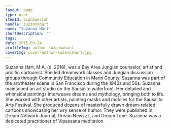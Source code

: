 ```yaml
---
layout: page
type: user
itemId: bcphbqerish
handle: suzannahart
name: "Suzanna Hart"
shortDescription: ""
tags:
date: 2015-03-24
profileImg: author-suzannahart
coverImg: cover-author-suzannahart.jpg
---
```


Suzanna Hart, M.A. (d. 2018), was a Bay Area Jungian counselor, artist and prolific cartoonist. She led dreamwork classes and Jungian discussion groups through Community Education in Marin County. Suzanna was part of the art/theater scene in San Francisco during the 1940s and 50s. Suzanna maintained an art studio on the Sausalito waterfront. Her detailed and whimsical paintings interweave dreams and mythology, bringing both to life. She worked with other artists, painting masks and mobiles for the Sausalito Arts Festival. She produced dozens of masterfully drawn dream-related cartoons showcasing her wry sense of humor. They were published in Dream Network Journal, Dream Newzzz, and Dream Time. Suzanna was a dedicated practitioner of Vipassana meditation. 
